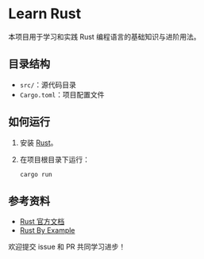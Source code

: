 # Learn Rust

本项目用于学习和实践 Rust 编程语言的基础知识与进阶用法。

## 目录结构

- `src/`：源代码目录
- `Cargo.toml`：项目配置文件

## 如何运行

1. 安装 [Rust](https://www.rust-lang.org/zh-CN/tools/install)。
2. 在项目根目录下运行：

   ```bash
   cargo run
   ```

## 参考资料

- [Rust 官方文档](https://doc.rust-lang.org/book/)
- [Rust By Example](https://doc.rust-lang.org/rust-by-example/)

欢迎提交 issue 和 PR 共同学习进步！
